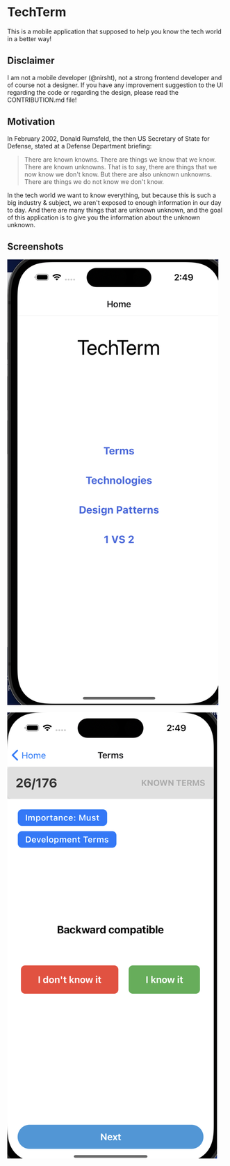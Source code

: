 # TechTerm

This is a mobile application that supposed to help you know the tech world in a better way!

## Disclaimer

I am not a mobile developer (@nirsht), not a strong frontend developer and of course not a designer. If you have any improvement suggestion to the UI regarding the code or regarding the design, please read the CONTRIBUTION.md file!

## Motivation

In February 2002, Donald Rumsfeld, the then US Secretary of State for Defense, stated at a Defense Department briefing:
> There are known knowns. There are things we know that we know. There are known unknowns. That is to say, there are things that we now know we don't know. But there are also unknown unknowns. There are things we do not know we don't know.

In the tech world we want to know everything, but because this is such a big industry & subject, we aren't exposed to enough information in our day to day. And there are many things that are unknown unknown, and the goal of this application is to give you the information about the unknown unknown.

## Screenshots

![Main Screen](assets/main-screen.png)

![Terms Screen](assets/terms-screen.png)
